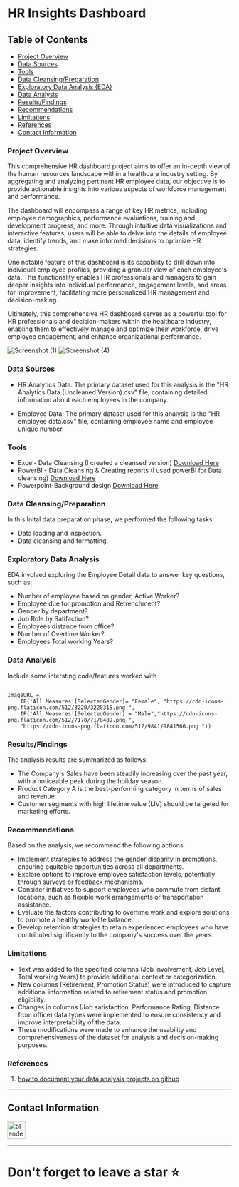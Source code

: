 # HR Insights Dashboard
 
## Table of Contents

- [Project Overview](#project-overview)
- [Data Sources](#data-sources)
- [Tools](#tools)
- [Data Cleansing/Preparation](#data-cleansingpreparation)
- [Exploratory Data Analysis (EDA)](#exploratory-data-analysis)
- [Data Analysis](#data-analysis)
- [Results/Findings](#resultsfindings)
- [Recommendations](#recommendations)
- [Limitations](#limitations)
- [References](#references)
- [Contact Information](#contact-information)

  
### Project Overview
This comprehensive HR dashboard project aims to offer an in-depth view of the human resources landscape within a healthcare industry setting. By aggregating and analyzing pertinent HR employee data, our objective is to provide actionable insights into various aspects of workforce management and performance.

The dashboard will encompass a range of key HR metrics, including employee demographics, performance evaluations, training and development progress, and more. Through intuitive data visualizations and interactive features, users will be able to delve into the details of employee data, identify trends, and make informed decisions to optimize HR strategies.

One notable feature of this dashboard is its capability to drill down into individual employee profiles, providing a granular view of each employee's data. This functionality enables HR professionals and managers to gain deeper insights into individual performance, engagement levels, and areas for improvement, facilitating more personalized HR management and decision-making.

Ultimately, this comprehensive HR dashboard serves as a powerful tool for HR professionals and decision-makers within the healthcare industry, enabling them to effectively manage and optimize their workforce, drive employee engagement, and enhance organizational performance.

![Screenshot (1)](https://github.com/codeWithPatricia/HR_Insights_Dashboard/assets/33192304/e4da68df-01fe-461c-8526-4b6c753af17f)
![Screenshot (4)](https://github.com/codeWithPatricia/HR_Insights_Dashboard/assets/33192304/09d3c959-9c00-4772-99e4-86b8a78501bf)

### Data Sources
- HR Analytics Data: The primary dataset used for this analysis is the "HR Analytics Data (Uncleaned Version).csv" file, containing detailed information about each employees in the company.

- Employee Data: The primary dataset used for this analysis is the "HR employee data.csv" file, containing employee name and employee unique number.

### Tools
- Excel- Data Cleansing (I created a cleansed version) [Download Here](https://www.microsoft.com/en-us/microsoft-365/previous-versions/microsoft-excel-2013)
- PowerBI - Data Cleansing & Creating reports (I used powerBI for Data cleansing) [Download Here](https://powerbi.microsoft.com/en-us/downloads/)
- Powerpoint-Background design [Download Here](https://www.microsoft.com/en/microsoft-365/powerpoint?market=af)

### Data Cleansing/Preparation
In this Inital data preparation phase, we performed the following tasks:
- Data loading and inspection.
- Data cleansing and formatting.

### Exploratory Data Analysis
EDA involved exploring the Employee Detail data to answer key questions, such as:
- Number of employee based on gender, Active Worker?
- Employee due for promotion and Retrenchment?
- Gender by department?
- Job Role by Satifaction?
- Employees distance from office?
- Number of Overtime Worker? 
- Employees Total working Years?

### Data Analysis
Include some intersting code/features worked with
```

ImageURL = 
    IF('All Measures'[SelectedGender]= "Female", "https://cdn-icons-png.flaticon.com/512/3220/3220315.png ",
    IF('All Measures'[SelectedGender] = "Male","https://cdn-icons-png.flaticon.com/512/7178/7178489.png ", 
    "https://cdn-icons-png.flaticon.com/512/9841/9841566.png "))

```
### Results/Findings
The analysis results are summarized as follows:
- The Company's Sales have been steadily increasing over the past year, with a noticeable peak during the hoilday season.
- Product Category A is the best-performing category in terms of sales and revenue.
- Customer segments with high lifetime value (LIV) should be targeted for marketing efforts.

### Recommendations
Based on the analysis, we recommend the following actions:
- Implement strategies to address the gender disparity in promotions, ensuring equitable opportunities across all departments.
- Explore options to improve employee satisfaction levels, potentially through surveys or feedback mechanisms.
- Consider initiatives to support employees who commute from distant locations, such as flexible work arrangements or transportation assistance.
- Evaluate the factors contributing to overtime work and explore solutions to promote a healthy work-life balance.
- Develop retention strategies to retain experienced employees who have contributed significantly to the company's success over the years.

### Limitations
- Text was added to the specified columns (Job Involvement, Job Level, Total working Years) to provide additional context or categorization.
- New columns (Retirement, Promotion Status) were introduced to capture additional information related to retirement status and promotion eligibility.
- Changes in columns (Job satisfaction, Performance Rating, Distance from office) data types were implemented to ensure consistency and improve interpretability of the data.
- These modifications were made to enhance the usability and comprehensiveness of the dataset for analysis and decision-making purposes.

### References
1. [how to document your data analysis projects on github](https://herdataproject.com/how-to-document-your-data-analysis-projects-on-github/)


---
## Contact Information
<a href="mailto:iheonyekachukwu@gmail.com" target="blank" rel="noreferrer"> <img src="https://www.vectorlogo.zone/logos/gmail/gmail-icon.svg" alt="blender" width="40" height="40"/> </a> 

---
# Don't forget to leave a star ⭐️

